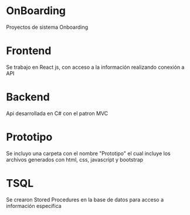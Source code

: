 # OnBoarding
Proyectos de sistema Onboarding

# Frontend
Se trabajo en React js, con acceso a la información realizando conexión a API

# Backend
Api desarrollada en C# con el patron MVC

# Prototipo
Se incluyo una carpeta con el nombre "Prototipo" el cual incluye los archivos generados con html, css, javascript y bootstrap

# TSQL
Se crearon Stored Procedures en la base de datos para acceso a información específica
